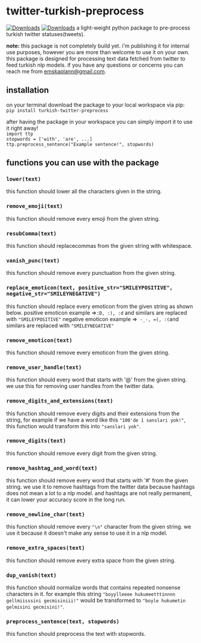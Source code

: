 
# twitter-turkish-preprocess
[![Downloads](https://pepy.tech/badge/turkish-twitter-preprocess)](https://pepy.tech/project/turkish-twitter-preprocess)
[![Downloads](https://pepy.tech/badge/turkish-twitter-preprocess/month)](https://pepy.tech/project/turkish-twitter-preprocess)
a light-weight python package to pre-process turkish twitter statuses(tweets).

**note:**
this package is not completely build yet. i'm publishing it for internal use purposes, however you are more than welcome to use it on your own. this package is designed for processing text data fetched from twitter to feed turkish nlp models. if you have any questions or concerns you can reach me from emskaplann@gmail.com.

## installation
on your terminal download the package to your local workspace via pip:  
`pip install turkish-twitter-preprocess`

after having the package in your workspace you can simply import it to use it right away!  
`import ttp`  
`stopwords = ['with', 'are', ...]`  
`ttp.preprocess_sentence("Example sentence!", stopwords)`  

## functions you can use with the package

### `lower(text)`
this function should lower all the characters given in the string.
### `remove_emoji(text)`
this function should remove every emoji from the given string.
### `resubComma(text)`
this function should replacecommas from the given string with whitespace.
### `vanish_punc(text)`
this function should remove every punctuation from the given string.
### `replace_emoticon(text, positive_str="SMILEYPOSITIVE", negative_str="SMILEYNEGATIVE")`
this function should replace every emoticon from the given string as shown below.
positive emoticon example =>`:D, :), :d` and similars are replaced with `"SMILEYPOSITIVE"` 
negative emoticon example =>` -_-, =(, :(`and similars are replaced with `"SMILEYNEGATIVE"`
### `remove_emoticon(text)`
this function should remove every emoticon from the given string.
### `remove_user_handle(text)`
this function should every word that starts with '@' from the given string. we use this for removing user handles from the twitter data.
### `remove_digits_and_extensions(text)`
this function should remove every digits and their extensions from the string, for example if we have a word like this `"100'de 1 sanslari yok!"`, this function would transform this into `"sanslari yok"`.
### `remove_digits(text)`
this function should remove every digit from the given string.
### `remove_hashtag_and_word(text)`
this function should remove every word that starts with '#' from the given string. we use it to remove hashtags from the twitter data because hashtags does not mean a lot to a nlp model. and hashtags are not really permanent, it can lower your accuracy score in the long run.
### `remove_newline_char(text)`
this function should remove every `"\n"` character from the given string. we use it because it doesn't make any sense to use it in a nlp model.
### `remove_extra_spaces(text)`
this function should remove every extra space from the given string.
### `dup_vanish(text)`
this function should normalize words that contains repeated nonsense characters in it. for example this string `"boyylleeee hukumeetttinnnn gellmiisssini gecmisiniii!"` would be transformed to `"boyle hukumetin gelmisini gecmisini!"`.
### `preprocess_sentence(text, stopwords)`
this function should preprocess the text with stopwords.
